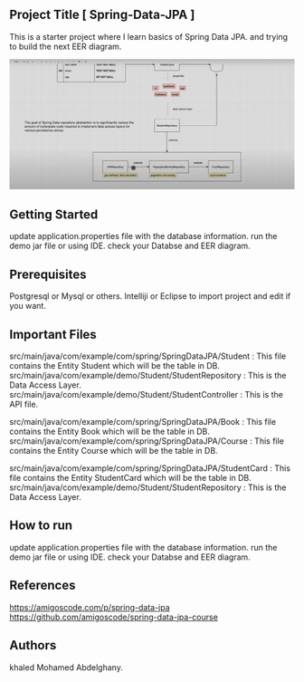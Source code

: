 ## Project Title [ Spring-Data-JPA ]

This is a starter project where I learn basics of Spring Data JPA.
and trying to build the next EER diagram. 


 ![alt text](https://github.com/khaled-Muhamed/Spring-Data-JPA-Start/blob/master/J.PNG?raw=true)

 
## Getting Started

update application.properties file with the database information.
run the demo jar file or using IDE.
check your Databse and EER diagram.

## Prerequisites
Postgresql or Mysql or others.
Intelliji  or Eclipse to import project and edit if you want.

## Important Files

src/main/java/com/example/com/spring/SpringDataJPA/Student   : This file contains the Entity Student which will be the table in DB.
src/main/java/com/example/demo/Student/StudentRepository : This is the Data Access Layer.
src/main/java/com/example/demo/Student/StudentController : This is the API file.

src/main/java/com/example/com/spring/SpringDataJPA/Book   : This file contains the Entity Book which will be the table in DB.
src/main/java/com/example/com/spring/SpringDataJPA/Course   : This file contains the Entity Course which will be the table in DB.

src/main/java/com/example/com/spring/SpringDataJPA/StudentCard   : This file contains the Entity StudentCard which will be the table in DB.
src/main/java/com/example/demo/Student/StudentRepository : This is the Data Access Layer.
 
## How to run

update application.properties file with the database information.
run the demo jar file or using IDE.
check your Databse and EER diagram.


## References 
https://amigoscode.com/p/spring-data-jpa
https://github.com/amigoscode/spring-data-jpa-course



## Authors
  khaled Mohamed Abdelghany.

 